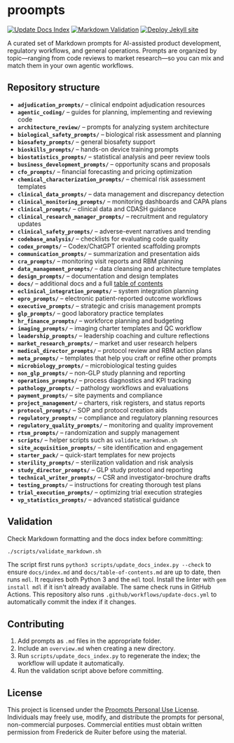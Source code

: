 # proompts

[![Update Docs Index](https://github.com/fderuiter/proompts/actions/workflows/update-docs.yml/badge.svg)](https://github.com/fderuiter/proompts/actions/workflows/update-docs.yml)
[![Markdown Validation](https://github.com/fderuiter/proompts/actions/workflows/markdown-validation.yml/badge.svg)](https://github.com/fderuiter/proompts/actions/workflows/markdown-validation.yml)
[![Deploy Jekyll site](https://github.com/fderuiter/proompts/actions/workflows/deploy-pages.yml/badge.svg)](https://github.com/fderuiter/proompts/actions/workflows/deploy-pages.yml)

A curated set of Markdown prompts for AI-assisted product development, regulatory workflows, and general operations. Prompts are organized by topic—ranging from code reviews to market research—so you can mix and match them in your own agentic workflows.

## Repository structure

- **`adjudication_prompts/`** – clinical endpoint adjudication resources
- **`agentic_coding/`** – guides for planning, implementing and reviewing code
- **`architecture_review/`** – prompts for analyzing system architecture
- **`biological_safety_prompts/`** – biological risk assessment and planning
- **`biosafety_prompts/`** – general biosafety support
- **`bioskills_prompts/`** – hands-on device training prompts
- **`biostatistics_prompts/`** – statistical analysis and peer review tools
- **`business_development_prompts/`** – opportunity scans and proposals
- **`cfo_prompts/`** – financial forecasting and pricing optimization
- **`chemical_characterization_prompts/`** – chemical risk assessment templates
- **`clinical_data_prompts/`** – data management and discrepancy detection
- **`clinical_monitoring_prompts/`** – monitoring dashboards and CAPA plans
- **`clinical_prompts/`** – clinical data and CDASH guidance
- **`clinical_research_manager_prompts/`** – recruitment and regulatory updates
- **`clinical_safety_prompts/`** – adverse-event narratives and trending
- **`codebase_analysis/`** – checklists for evaluating code quality
- **`codex_prompts/`** – Codex/ChatGPT oriented scaffolding prompts
- **`communication_prompts/`** – summarization and presentation aids
- **`cra_prompts/`** – monitoring visit reports and RBM planning
- **`data_management_prompts/`** – data cleansing and architecture templates
- **`design_prompts/`** – documentation and design templates
- **`docs/`** – additional docs and a full [table of contents](docs/index.md)
- **`eclinical_integration_prompts/`** – system integration planning
- **`epro_prompts/`** – electronic patient-reported outcome workflows
- **`executive_prompts/`** – strategic and crisis management prompts
- **`glp_prompts/`** – good laboratory practice templates
- **`hr_finance_prompts/`** – workforce planning and budgeting
- **`imaging_prompts/`** – imaging charter templates and QC workflow
- **`leadership_prompts/`** – leadership coaching and culture reflections
- **`market_research_prompts/`** – market and user research helpers
- **`medical_director_prompts/`** – protocol review and RBM action plans
- **`meta_prompts/`** – templates that help you craft or refine other prompts
- **`microbiology_prompts/`** – microbiological testing guides
- **`non_glp_prompts/`** – non-GLP study planning and reporting
- **`operations_prompts/`** – process diagnostics and KPI tracking
- **`pathology_prompts/`** – pathology workflows and evaluations
- **`payment_prompts/`** – site payments and compliance
- **`project_management/`** – charters, risk registers, and status reports
- **`protocol_prompts/`** – SOP and protocol creation aids
- **`regulatory_prompts/`** – compliance and regulatory planning resources
- **`regulatory_quality_prompts/`** – monitoring and quality improvement
- **`rtsm_prompts/`** – randomization and supply management
- **`scripts/`** – helper scripts such as `validate_markdown.sh`
- **`site_acquisition_prompts/`** – site identification and engagement
- **`starter_pack/`** – quick-start templates for new projects
- **`sterility_prompts/`** – sterilization validation and risk analysis
- **`study_director_prompts/`** – GLP study protocol and reporting
- **`technical_writer_prompts/`** – CSR and investigator-brochure drafts
- **`testing_prompts/`** – instructions for creating thorough test plans
- **`trial_execution_prompts/`** – optimizing trial execution strategies
- **`vp_statistics_prompts/`** – advanced statistical guidance

## Validation

Check Markdown formatting and the docs index before committing:

```bash
./scripts/validate_markdown.sh
```

The script first runs `python3 scripts/update_docs_index.py --check` to ensure
`docs/index.md` and `docs/table-of-contents.md` are up to date, then runs `mdl`.
It requires both Python 3 and the `mdl` tool. Install the linter with
`gem install mdl` if it isn't already available. The same check runs in GitHub
Actions.
This repository also runs `.github/workflows/update-docs.yml` to automatically commit the index if it changes.

## Contributing

1. Add prompts as `.md` files in the appropriate folder.
1. Include an `overview.md` when creating a new directory.
1. Run `scripts/update_docs_index.py` to regenerate the index; the workflow will update it automatically.
1. Run the validation script above before committing.

## License

This project is licensed under the [Proompts Personal Use License](LICENSE.md).
Individuals may freely use, modify, and distribute the prompts for personal,
non-commercial purposes. Commercial entities must obtain written permission
from Frederick de Ruiter before using the material.
